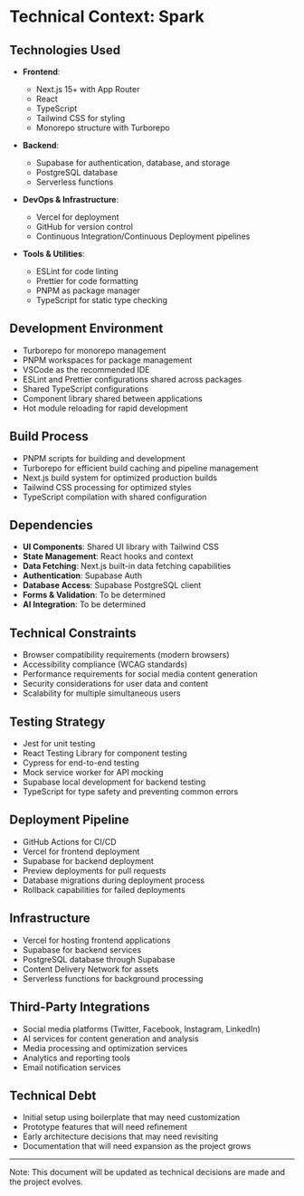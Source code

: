 # Technical Context: Spark

## Technologies Used

- **Frontend**:

  - Next.js 15+ with App Router
  - React
  - TypeScript
  - Tailwind CSS for styling
  - Monorepo structure with Turborepo

- **Backend**:

  - Supabase for authentication, database, and storage
  - PostgreSQL database
  - Serverless functions

- **DevOps & Infrastructure**:

  - Vercel for deployment
  - GitHub for version control
  - Continuous Integration/Continuous Deployment pipelines

- **Tools & Utilities**:
  - ESLint for code linting
  - Prettier for code formatting
  - PNPM as package manager
  - TypeScript for static type checking

## Development Environment

- Turborepo for monorepo management
- PNPM workspaces for package management
- VSCode as the recommended IDE
- ESLint and Prettier configurations shared across packages
- Shared TypeScript configurations
- Component library shared between applications
- Hot module reloading for rapid development

## Build Process

- PNPM scripts for building and development
- Turborepo for efficient build caching and pipeline management
- Next.js build system for optimized production builds
- Tailwind CSS processing for optimized styles
- TypeScript compilation with shared configuration

## Dependencies

- **UI Components**: Shared UI library with Tailwind CSS
- **State Management**: React hooks and context
- **Data Fetching**: Next.js built-in data fetching capabilities
- **Authentication**: Supabase Auth
- **Database Access**: Supabase PostgreSQL client
- **Forms & Validation**: To be determined
- **AI Integration**: To be determined

## Technical Constraints

- Browser compatibility requirements (modern browsers)
- Accessibility compliance (WCAG standards)
- Performance requirements for social media content generation
- Security considerations for user data and content
- Scalability for multiple simultaneous users

## Testing Strategy

- Jest for unit testing
- React Testing Library for component testing
- Cypress for end-to-end testing
- Mock service worker for API mocking
- Supabase local development for backend testing
- TypeScript for type safety and preventing common errors

## Deployment Pipeline

- GitHub Actions for CI/CD
- Vercel for frontend deployment
- Supabase for backend deployment
- Preview deployments for pull requests
- Database migrations during deployment process
- Rollback capabilities for failed deployments

## Infrastructure

- Vercel for hosting frontend applications
- Supabase for backend services
- PostgreSQL database through Supabase
- Content Delivery Network for assets
- Serverless functions for background processing

## Third-Party Integrations

- Social media platforms (Twitter, Facebook, Instagram, LinkedIn)
- AI services for content generation and analysis
- Media processing and optimization services
- Analytics and reporting tools
- Email notification services

## Technical Debt

- Initial setup using boilerplate that may need customization
- Prototype features that will need refinement
- Early architecture decisions that may need revisiting
- Documentation that will need expansion as the project grows

---

Note: This document will be updated as technical decisions are made and the project evolves.
